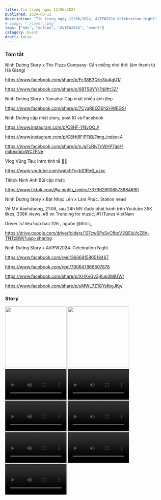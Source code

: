 ```yaml
---
title: Tin trong ngày 12/06/2024
published: 2024-06-12
description: "Tin trong ngày 12/06/2024, AVIFW2024 Celebration Night"
# image: "./cover.jpeg"
tags: ["nds", "online", "AVIFW2024", "event"]
category: Event
draft: false
---
```


### Tóm tắt

Ninh Dương Story x The Pizza Company: Cắn miếng nhỏ thôi (âm thanh từ Hà Giang)

https://www.facebook.com/share/p/Fc38B3Qrb3tuAgU1/

https://www.facebook.com/share/p/9BT58YYr7d8ftt3Z/


Ninh Dương Story x Yamaha: Cập nhật nhiều ảnh đẹp

https://www.facebook.com/share/p/7CyqREQZ6hSHWEGS/



Ninh Dương cập nhật story, post IG và Facebook 

https://www.instagram.com/p/C8HF-YNvOQJ/

https://www.instagram.com/p/C8Ht8FiPTtB/?img_index=4

https://www.facebook.com/share/p/nJgFcRiyTnWHP7qe/?mibextid=WC7FNe


Vlog Vũng Tàu: intro tinh tế 🏳️‍🌈 

https://www.youtube.com/watch?v=bS1Rn6_uzsc

Tiktok Ninh Anh Bùi cập nhật: 

https://www.tiktok.com/@a.ninhh_/video/7379626906573884690

Ninh Dương Story x Bật Nhạc Lên  x Lâm Phúc: Station head


Về MV #anhduong, 21:06, sau 24h MV được phát hành trên Youtube 35K likes, 338K views, #8 on Trending for music, #1 iTunes VietNam

Driver Tư liệu họp báo 11/6 , nguồn @thtrii_ 

https://drive.google.com/drive/folders/107cw6PsSvOfboV2QEluVcZ8h-TNTzBWj?usp=sharing


Ninh Dương Story x AVIFW2024: Celebration Night

https://www.facebook.com/reel/366691586518467

https://www.facebook.com/reel/790647866507878

https://www.facebook.com/share/p/XHXvGy3jKup3MiUW/

https://www.facebook.com/share/p/uMWL7Z1GYsfbgJKy/





### Story 

<img width="200" src="https://github.com/user-attachments/assets/99d2a86f-1913-4b0a-9498-e53d92c98787" />

<img width="200" src="https://github.com/user-attachments/assets/1f6aa677-4119-4f62-8589-37d7efdd8ad4" />

<video width="200" controls>
  <source src="https://github.com/user-attachments/assets/7aa86f7e-203a-4bdc-8325-087bbededa0f" type="video/mp4">
</video>

<video width="200" controls>
  <source src="https://github.com/user-attachments/assets/eb01e46e-cc04-43e6-a911-fd311f12fe85" type="video/mp4">
</video>

<video width="200" controls>
  <source src="https://github.com/user-attachments/assets/3fb6d3aa-ed65-4b95-b425-e07075e2ecc3" type="video/mp4">
</video>

<video width="200" controls>
  <source src="https://github.com/user-attachments/assets/af8d3bc9-9ef1-424f-a73e-ac642434227f" type="video/mp4">
</video>


<video width="200" controls>
  <source src="https://github.com/user-attachments/assets/03077c30-432d-44ee-9f7a-f271350ab81e" type="video/mp4">
</video>


<video width="200" controls>
  <source src="https://github.com/user-attachments/assets/02ce40bd-1c64-4c72-96eb-f51c09bcb3ea" type="video/mp4">
</video>


<video width="200" controls>
  <source src="https://github.com/user-attachments/assets/a0aa7807-a161-4b7e-99b1-139a8bcca035" type="video/mp4">
</video>







